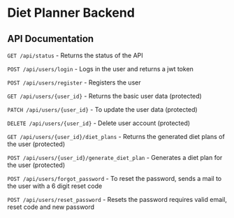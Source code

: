 # Diet Planner Backend

## API Documentation

`GET /api/status` - Returns the status of the API  

`POST /api/users/login` - Logs in the user and returns a jwt token  

`POST /api/users/register` - Registers the user  

`GET /api/users/{user_id}` - Returns the basic user data  (protected)

`PATCH /api/users/{user_id}` - To update the user data  (protected)

`DELETE /api/users/{user_id}` - Delete user account (protected)

`GET /api/users/{user_id}/diet_plans` - Returns the generated diet plans of the user  (protected)

`POST /api/users/{user_id}/generate_diet_plan` - Generates a diet plan for the user (protected)

`POST /api/users/forgot_password` - To reset the password, sends a mail to the user with a 6 digit reset code

`POST /api/users/reset_password` - Resets the password requires valid email, reset code and new password
